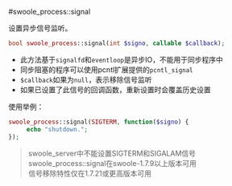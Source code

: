 #swoole_process::signal

设置异步信号监听。
```php
bool swoole_process::signal(int $signo, callable $callback);
```
* 此方法基于`signalfd`和`eventloop`是异步IO，不能用于同步程序中
* 同步阻塞的程序可以使用pcntl扩展提供的`pcntl_signal`
* `$callback`如果为`null`，表示移除信号监听
* 如果已设置了此信号的回调函数，重新设置时会覆盖历史设置

使用举例：
```php
swoole_process::signal(SIGTERM, function($signo) {
     echo "shutdown.";
});
```

> swoole_server中不能设置SIGTERM和SIGALAM信号  
> swoole_process::signal在swoole-1.7.9以上版本可用  
> 信号移除特性仅在1.7.21或更高版本可用  
